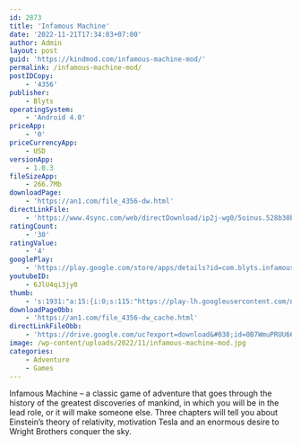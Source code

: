 ```yaml
---
id: 2873
title: 'Infamous Machine'
date: '2022-11-21T17:34:03+07:00'
author: Admin
layout: post
guid: 'https://kindmod.com/infamous-machine-mod/'
permalink: /infamous-machine-mod/
postIDCopy:
    - '4356'
publisher:
    - Blyts
operatingSystem:
    - 'Android 4.0'
priceApp:
    - '0'
priceCurrencyApp:
    - USD
versionApp:
    - 1.0.3
fileSizeApp:
    - 266.7Mb
downloadPage:
    - 'https://an1.com/file_4356-dw.html'
directLinkFile:
    - 'https://www.4sync.com/web/directDownload/ip2j-wg0/5oinus.528b30b5883e60ea8fd32b914d1cf2a6'
ratingCount:
    - '30'
ratingValue:
    - '4'
googlePlay:
    - 'https://play.google.com/store/apps/details?id=com.blyts.infamousmachine'
youtubeID:
    - 6JlU4qi3jy0
thumb:
    - 's:1931:"a:15:{i:0;s:115:"https://play-lh.googleusercontent.com/nwQsfcc_U5v-3k7mJfIjyo1f_GvWvwfiDunOVvItQEzBupS4AWwCjSgPxCwZMX5Y9-k=w526-h296";i:1;s:115:"https://play-lh.googleusercontent.com/UkgHgNN1zIyw_lBncOJOZq252ZBsoTWiFnY4Hzc2fWuxlCzEjvV1F9TnVY-bBSAR8Ow=w526-h296";i:2;s:116:"https://play-lh.googleusercontent.com/-NocPjshikdKuIKEiCADk3NacckYVuZsTUwbbYRmEggdZjHjOEuJuDBiFwqwOGmxNsJd=w526-h296";i:3;s:115:"https://play-lh.googleusercontent.com/8-_Rzm7IfHf286Tiuvv1hEc-Fd6vuIGgXH4h8fqhputA08vIMVzD1ZsKVaGPlMwVlqs=w526-h296";i:4;s:112:"https://play-lh.googleusercontent.com/T22y5D5vAoiA1qDyHj6aTh8Dil0Nvaur6Cbwyf_DUzYhvYIRTVAiCd5BRTJc1Eso=w526-h296";i:5;s:115:"https://play-lh.googleusercontent.com/FlmNgha6AXo7asJaYyCfC03ABVYxJI1kLr7ZR_ndUeUZ6P8LII4NN1xBPeTICmTa3aQ=w526-h296";i:6;s:114:"https://play-lh.googleusercontent.com/_f4ZS3R20SPBceM34tKwim2zTobBqP6_YtyIO2d0CsVLrJZudqZKgAtfcMNnYVWOJQ=w526-h296";i:7;s:115:"https://play-lh.googleusercontent.com/APJCWANeM-WJzj0WuNd3X4zfq4CJVVcc0VF0qYXpENbhVuXQWCzoYxCPn7w72lVShqA=w526-h296";i:8;s:116:"https://play-lh.googleusercontent.com/l3e9K15w3LWuSps6QFgyMyanMNCo8lb_pP0ipJ1D-Uhoe1wOFy9FYvTIqPPkk6uX0cWI=w526-h296";i:9;s:116:"https://play-lh.googleusercontent.com/H0TOlEzzwjFa3mEeDT1lOv-Cde8JYhZ-Z8tlKog6CIoD0iWcRve5ZN7VB6p4NnA6EdEp=w526-h296";i:10;s:115:"https://play-lh.googleusercontent.com/FSb6MZFCRqZ_zEsXnF2ZCBmhl_SL_8ZTj0y1sJGEOhVurWp3oKaJUBDpDrgr95Mdb-M=w526-h296";i:11;s:114:"https://play-lh.googleusercontent.com/KBr7gvHJIqu9KIWg2RqFycbmbEyepQBc0vDlN1POTrwmIlwO9D4vGISmzI9A7uIwqw=w526-h296";i:12;s:115:"https://play-lh.googleusercontent.com/anDnysntC62PAOEd3JEI8rqmgGTIGRAXTgogawZ0vsuUhOiTcxGpYO-EIlLZGYRfmEI=w526-h296";i:13;s:116:"https://play-lh.googleusercontent.com/c5nstGrjBj4rSJFTpLR5kA3nUAfe4Gk5cpmYcBSNkjxnb1jBFDk8R98xFqLjM_MAtiWB=w526-h296";i:14;s:115:"https://play-lh.googleusercontent.com/Hwnry-dOI8BjLgmliVgy31GE9FUo3_o9jW-pKvZaqE8J7zrRTRHQ1BaewgAvfnBFKbk=w526-h296";}";'
downloadPageObb:
    - 'https://an1.com/file_4356-dw_cache.html'
directLinkFileObb:
    - 'https://drive.google.com/uc?export=download&#038;id=0B7WmuPRUU66mN2tmMFg5aDJ4a3c'
image: /wp-content/uploads/2022/11/infamous-machine-mod.jpg
categories:
    - Adventure
    - Games
---
```


Infamous Machine – a classic game of adventure that goes through the history of the greatest discoveries of mankind, in which you will be in the lead role, or it will make someone else. Three chapters will tell you about Einstein’s theory of relativity, motivation Tesla and an enormous desire to Wright Brothers conquer the sky.